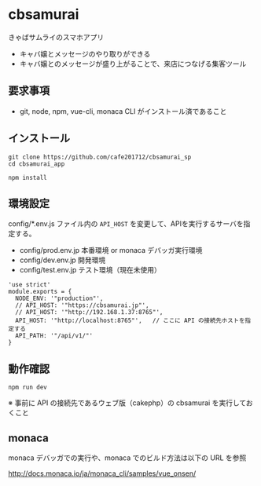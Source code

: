# cbsamurai

きゃばサムライのスマホアプリ

- キャバ嬢とメッセージのやり取りができる
- キャバ嬢とのメッセージが盛り上がることで、来店につなげる集客ツール

## 要求事項

- git, node, npm, vue-cli, monaca CLI  がインストール済であること

## インストール

```
git clone https://github.com/cafe201712/cbsamurai_sp
cd cbsamurai_app

npm install
```

## 環境設定

config/*.env.js ファイル内の `API_HOST` を変更して、APIを実行するサーバを指定する。

- config/prod.env.jp  本番環境 or monaca デバッガ実行環境
- config/dev.env.jp   開発環境
- config/test.env.jp  テスト環境（現在未使用）

```
'use strict'
module.exports = {
  NODE_ENV: '"production"',
  // API_HOST: '"https://cbsamurai.jp"',
  // API_HOST: '"http://192.168.1.37:8765"',
  API_HOST: '"http://localhost:8765"',   // ここに API の接続先ホストを指定する
  API_PATH: '"/api/v1/"'
}
```

## 動作確認

```
npm run dev
```

※ 事前に API の接続先であるウェブ版（cakephp）の cbsamurai を実行しておくこと

## monaca

monaca デバッガでの実行や、monaca でのビルド方法は以下の URL を参照

http://docs.monaca.io/ja/monaca_cli/samples/vue_onsen/